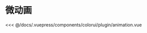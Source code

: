# 微动画

<baseComponent-codeBox
  title=""
  description=""
  onlineLink="">
  <colorui-plugin-animation/>
  <!-- 这里直接设置 引入的展示代码 ；注意引入代码一定不能缩进！！！否则不能生效！-->
  <highlight-code slot="codeText" lang="vue">
<<< @/docs/.vuepress/components/colorui/plugin/animation.vue
  </highlight-code>
</baseComponent-codeBox>
